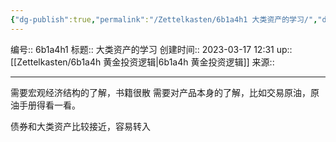 ```yaml
---
{"dg-publish":true,"permalink":"/Zettelkasten/6b1a4h1 大类资产的学习/","dgPassFrontmatter":true}
---
```


编号:: 6b1a4h1
标题:: 大类资产的学习
创建时间:: 2023-03-17 12:31
up:: [[Zettelkasten/6b1a4h 黄金投资逻辑\|6b1a4h 黄金投资逻辑]]
来源:: 

---
需要宏观经济结构的了解，书籍很散
需要对产品本身的了解，比如交易原油，原油手册得看一看。

债券和大类资产比较接近，容易转入